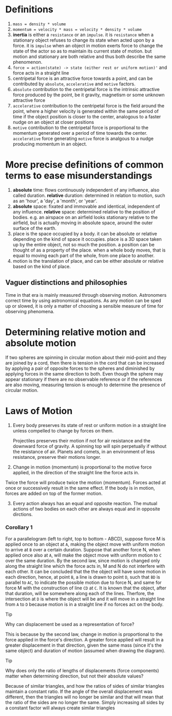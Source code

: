 # Definitions

1. `mass = density * volume`
2. `momentum = velocity * mass = velocity * density * volume`
3. **inertia** is either a `resistance` or an `impulse`. it is `resistance` when a stationary object refuses to change its state when acted upon by a force. it is `impulse` when an object in motion exerts force to change the state of the actor so as to maintain its current state of motion. but motion and stationary are both relative and thus both describe the same phenomenon.
4. `force = action(state) -> state (either rest or uniform motion)'` and force acts in a straight line
5. centripetal force is an attractive force towards a point, and can be contributed by `absolute`, `accelerative` and `motive` factors.
6. `absolute` contribution to the centripetal force is the intrinsic attractive force produced by the point, be it gravity, magnetism or some unknown attractive force
7. `accelerative` contribution to the centripetal force is the field around the point, where a higher velocity is generated within the same period of time if the object position is closer to the center, analogous to a faster nudge on an object at closer positions
8. `motive` contribution to the centripetal force is proportional to the momentum generated over a period of time towards the center. `accelerative` force generating `motive` force is analgous to a nudge producing momentum in an object.

# More precise definitions of common terms to ease misunderstandings
1. **absolute** time: flows continuously independent of any influence, also called duration. **relative** duration: determined in relation to motion, such as an 'hour', a 'day', a 'month', or 'year'.
2. **absolute** space: fixated and immovable and identical, independent of any influence. **relative** space: determined relative to the position of bodies. e.g. an airspace on an airfield looks stationary relative to the airfield, but is actually moving in absolute space, around the outer surface of the earth.
3. place is the space occupied by a body. it can be absolute or relative depending on the kind of space it occupies. place is a 3D space taken up by the entire object, not so much the position. a position can be thought of as a property of the place. when a whole body moves, that is equal to moving each part of the whole, from one place to another.
4. motion is the translation of place, and can be either absolute or relative based on the kind of place.

## Vaguer distinctions and philosophies
Time in that era is mainly measured through observing motion. Astronomers correct time by using astronomical equations. As any motion can be sped up or slowed, it is only a matter of choosing a sensible measure of time for observing phenomena.

# Determining relative motion and absolute motion
If two spheres are spinning in circular motion about their mid-point and they are joined by a cord, then there is tension in the cord that can be increased by applying a pair of opposite forces to the spheres and diminished by applying forces in the same direction to both. Even though the sphere may appear stationary if there are no observable reference or if the references are also moving, measuring tension is enough to determine the presence of circular motion.

# Laws of Motion

1. Every body preserves its state of rest or uniform motion in a straight line unless compelled to change by forces on them.

   Projectiles preserves their motion if not for air resistance and the downward force of gravity. A spinning top will spin perpetually if without the resistance of air. Planets and comets, in an environment of less resistance, preserve their motions longer.

2. Change in motion (momentum) is proportional to the motive force applied, in the direction of the straight line the force acts in.

  Twice the force will produce twice the motion (momentum). Forces acted at once or successively result in the same effect. If the body is in motion, forces are added on top of the former motion.

3. Every action always has an equal and opposite reaction. The mutual actions of two bodies on each other are always equal and in opposite dirctions.

### Corollary 1

For a parallelogram (left to right, top to bottom - ABCD), suppose force M is applied once to an object at `A`, making the object move with uniform motion to arrive at `B` over a certain duration. Suppose that another force N, when applied once also at `A`, will make the object move with uniform motion to `C` over the same duration. By the second law, since motion is changed only along the straight line which the force acts in, M and N do not interfere with each other. It can be concluded that the the object will have some motion in each direction, hence, at point `B`, a line is drawn to point `D`, such that `BD` is parallel to `AC`, to indicate the possible motion due to force N, and same for force M with the construction of line `CD` at `C`. It is known that the object, after that duration, will be somewhere along each of the lines. Therfore, the intersection at `D` is where the object will be and it will move in a straight line from `A` to `D` because motion is in a straight line if no forces act on the body.

> [!TIP]
> Why can displacement be used as a representation of force?
> 
> This is because by the second law, change in motion is proportional to the force applied in the force's direction. A greater force applied will result in a greater displacement in that direction, given the same mass (since it's the same object) and duration of motion (assumed when drawing the diagram).

> [!TIP]
> Why does only the ratio of lengths of displacements (force components) matter when determining direction, but not their absolute values?
> 
> Because of similar triangles, and how the ratios of sides of similar triangles maintain a constant ratio. If the angle of the overall displacement was different, then the triangles will no longer be similar and that will mean that the ratio of the sides are no longer the same. Simply increasing all sides by a constant factor will always create similar triangles

   
   
